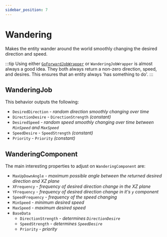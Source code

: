 ```yaml
---
sidebar_position: 7
---
```


# Wandering

Makes the entity wander around the world smoothly changing the desired direction and speed. 

:::tip
Using either [`GoForwardJobWrapper`](/docs/documentation-defaults/behaviors/simple-behaviors/go-foward) or `WanderingJobWrapper` is almost always a good idea. They both always return a non-zero direction, speed, and desires. This ensures that an entity always 'has something to do'. 
:::

## WanderingJob

This behavior outputs the following: 
- `DesiredDirection` - *random direction smoothly changing over time*
- `DirectionDesire` - `DirectionStrength` *(constant)*
- `DesiredSpeed` - *random speed smoothly changing over time between `MinSpeed` and `MaxSpeed`*
- `SpeedDesire` - `SpeedStrength` *(constant)*
- `Priority` -  `Priority` *(constant)*

## WanderingComponent

The main interesting properties to adjust on `WanderingComponent` are:
- `MaxUpDownAngle` - *maximum possible angle between the returned desired direction and *XZ* plane* 
- `XFrequency` - *frequency of desired direction change in the *XZ* plane* 
- `YFrequency` - *frequency of desired direction change in it's `y` component* 
- `SpeedFrequency` - *frequency of the speed changing*
- `MinSpeed` - *minimum desired speed*
- `MaxSpeed` - *maximum desired speed*
- `BaseData`
    - `DirectionStrength` - *determines `DirectionDesire`*
    - `SpeedStrength` - *determines `SpeedDesire`*
    - `Priority` - *priority*